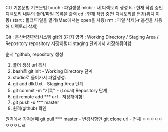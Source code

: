 CLI 기본문법
기초문법
 touch : 파일생성
mkdir : 새 디렉토리 생성
ls : 현재 작업 중인 디렉토리 내부의 폴더/파일 목록을 출력
cd : 현재 작업 중인 디렉토리를 변경(위치 이동)
start : 폴더/파일을 열기(Mac에서는 open을 사용)
rm : 파일 삭제(-r 옵션을 사용해 디렉토리 삭제)

Git : 분산버전관리시스템
git의 3가지 영역 : Working Directory / Staging Area / Repository
repository 저장하렴너 staging 단계에서 저장해줘야함.

순서                                                                       *github, repository 생성
1. 폴더 생성                                                                    url 복사
2. bash로 git init                -    Working Directory 단계
3. studio로 들어가서 파일생성. 
4. git add dlkf.txt              -  Staging Area 단계
5. git commit -m "기록"           - (Local) Repository 단계
6. git remote add ***  url            - 저장해야함!
7. git push -u *** master
8. 원격(github) 확인

원격에서 가져올때
git pull *** master        - 변경사항만
git clone url              - 전체
ㅇㅇㅇㅇㅇㅇㅇㅇㄴㄹ
